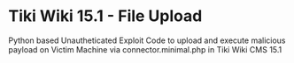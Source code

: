 # Tiki Wiki 15.1 - File Upload
Python based Unautheticated Exploit Code to upload and execute malicious payload on Victim Machine via connector.minimal.php in Tiki Wiki CMS 15.1
